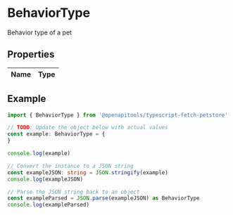 
# BehaviorType

Behavior type of a pet

## Properties

Name | Type
------------ | -------------

## Example

```typescript
import { BehaviorType } from '@openapitools/typescript-fetch-petstore'

// TODO: Update the object below with actual values
const example: BehaviorType = {
}

console.log(example)

// Convert the instance to a JSON string
const exampleJSON: string = JSON.stringify(example)
console.log(exampleJSON)

// Parse the JSON string back to an object
const exampleParsed = JSON.parse(exampleJSON) as BehaviorType
console.log(exampleParsed)
```


